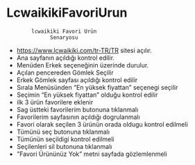 # LcwaikikiFavoriUrun


            lcwaikiki Favori Ürün 
                  Senaryosu
                 
                 
- https://www.lcwaikiki.com/tr-TR/TR sitesi açılır.
- Ana sayfanın açıldığı kontrol edilir.
- Menüden Erkek seçeneğinin üzerinde durulur.
- Açılan pencereden Gömlek Seçilir
- Erkek Gömlek sayfası açıldığı kontrol edilir
- Sırala Menüsünden “En yüksek fiyattan” seçenegi seçilir
- Seçimin “En yüksek fiyattan” olduğu kontrol edilir
- ilk 3 ürün favorilere eklenir
- Sag üstteki favorilerim butonuna tıklanmalı
- Favorilerim sayfasının açıldığı dogrulanmalı
- Favori olarak seçilen 3 ürünün orada oldugu kontrol edilmeli
- Tümünü seç butonuna tıklanmalı
- Tümünün seçildigi kontrol edilmeli
- Seçilenleri sil butonuna tıklanmalı
- ”Favori Ürününüz Yok” metni sayfada gözlemlenmeli
